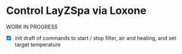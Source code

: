 # Control LayZSpa via Loxone

WORK IN PROGRESS

- [x] init draft of commands to start / stop filter, air and heating, and set target temperature

